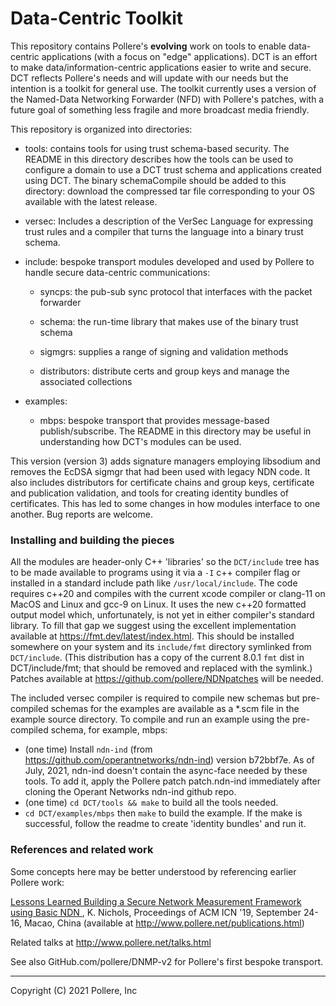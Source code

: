 # Data-Centric Toolkit

This repository contains Pollere's **evolving** work on tools to enable data-centric applications (with a focus on "edge" applications). DCT is an effort to make data/information-centric applications easier to write and secure. DCT reflects Pollere's needs and will update with our needs but the intention is a toolkit for general use. The toolkit currently uses a version of the Named-Data Networking Forwarder (NFD) with Pollere's patches, with a future goal of something less fragile and more broadcast media friendly.

This repository is organized into directories:

- tools: contains tools for using trust schema-based security. The README in this directory describes how the tools can be used to configure a domain to use a DCT trust schema and applications created using DCT. The binary schemaCompile should be added to this directory: download the compressed tar file corresponding to your OS available with the latest release.

- versec: Includes a description of the VerSec Language for expressing trust rules and a compiler that turns the language into a binary trust schema. 

- include: bespoke transport modules developed and used by Pollere to handle secure data-centric communications:
  
  - syncps: the pub-sub sync protocol that interfaces with the packet forwarder
  
  - schema: the run-time library that makes use of the binary trust schema
  
  - sigmgrs: supplies a range of signing and validation methods
  
  - distributors: distribute certs and group keys and manage the associated collections

- examples:
  
  - mbps: bespoke transport that provides message-based publish/subscribe. The README in this directory may be useful in understanding how DCT's modules can be used.

This version (version 3) adds signature managers employing libsodium and removes the EcDSA sigmgr that had been used with legacy NDN code. It also includes distributors for certificate chains and group keys, certificate and publication validation, and tools for creating identity bundles of certificates. This has led to some changes in how modules interface to one another. Bug reports are welcome.

### Installing and building the pieces

All the modules are header-only C++ 'libraries' so the `DCT/include` tree has to be made available to programs using it via a `-I` c++ compiler flag or installed in a standard include path like `/usr/local/include`. The code requires c++20 and compiles with the current xcode compiler or clang-11 on MacOS and Linux and gcc-9 on Linux. It uses the new c++20 formatted output model which, unfortunately, is not yet in either compiler's standard library. To fill that gap we suggest using the excellent implementation available at https://fmt.dev/latest/index.html. This should be installed somewhere on your system and its `include/fmt` directory symlinked from `DCT/include`. (This distribution has a copy of the current 8.0.1 `fmt` dist in DCT/include/fmt; that should be removed and replaced with the symlink.) Patches available at https://github.com/pollere/NDNpatches will be needed.

The included versec compiler is required to compile new schemas but pre-compiled schemas for the examples are available as a \*.scm file in the example source directory. To compile and run an example using the pre-compiled schema, for example, mbps:

- (one time) Install `ndn-ind` (from  https://github.com/operantnetworks/ndn-ind) version b72bbf7e. As of July, 2021, ndn-ind doesn't contain the async-face needed by these tools. To add it, apply the Pollere patch patch.ndn-ind  immediately after cloning the Operant Networks ndn-ind github repo.
- (one time) `cd DCT/tools && make` to build all the tools needed.
- `cd DCT/examples/mbps`  then `make` to build the example. If the make is successful, follow the readme to create 'identity bundles' and run it.

### References and related work

Some concepts here may be better understood by referencing earlier Pollere work: 

[Lessons Learned Building a Secure Network Measurement Framework using Basic NDN ](http://www.pollere.net/Pdfdocs/icn19-p20.pdf), K. Nichols, Proceedings of ACM ICN '19, September 24-16, Macao, China (available at http://www.pollere.net/publications.html)

Related talks at http://www.pollere.net/talks.html

See also GitHub.com/pollere/DNMP-v2 for Pollere's first bespoke transport.

---

Copyright (C) 2021 Pollere, Inc 
